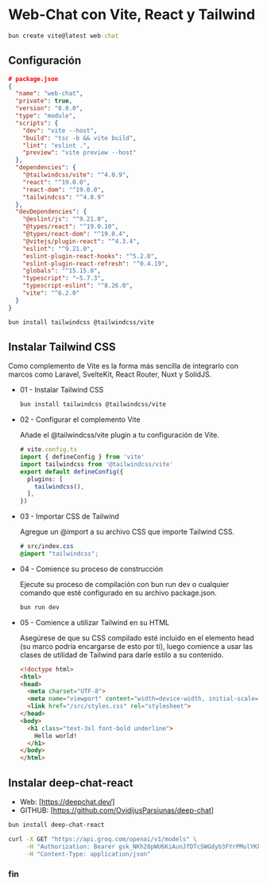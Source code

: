 # Web-Chat con Vite, React y Tailwind

```cmd
bun create vite@latest web-chat
```

## Configuración

```json
# package.json
{
  "name": "web-chat",
  "private": true,
  "version": "0.0.0",
  "type": "module",
  "scripts": {
    "dev": "vite --host",
    "build": "tsc -b && vite build",
    "lint": "eslint .",
    "preview": "vite preview --host"
  },
  "dependencies": {
    "@tailwindcss/vite": "^4.0.9",
    "react": "^19.0.0",
    "react-dom": "^19.0.0",
    "tailwindcss": "^4.0.9"
  },
  "devDependencies": {
    "@eslint/js": "^9.21.0",
    "@types/react": "^19.0.10",
    "@types/react-dom": "^19.0.4",
    "@vitejs/plugin-react": "^4.3.4",
    "eslint": "^9.21.0",
    "eslint-plugin-react-hooks": "^5.2.0",
    "eslint-plugin-react-refresh": "^0.4.19",
    "globals": "^15.15.0",
    "typescript": "~5.7.3",
    "typescript-eslint": "^8.26.0",
    "vite": "^6.2.0"
  }
}
```

```bash
bun install tailwindcss @tailwindcss/vite
```

## Instalar Tailwind CSS

Como complemento de Vite es la forma más sencilla de integrarlo con marcos como Laravel, SvelteKit, React Router, Nuxt y SolidJS.

* 01 - Instalar Tailwind CSS

  ```bash
  bun install tailwindcss @tailwindcss/vite
  ```

* 02 - Configurar el complemento Vite

  Añade el @tailwindcss/vite plugin a tu configuración de Vite.

  ```typescript
  # vite.config.ts
  import { defineConfig } from 'vite'
  import tailwindcss from '@tailwindcss/vite'
  export default defineConfig({
    plugins: [
      tailwindcss(),
    ],
  })
  ```

* 03 - Importar CSS de Tailwind

  Agregue un @import a su archivo CSS que importe Tailwind CSS.

  ```css
  # src/index.css
  @import "tailwindcss";
  ```

* 04 - Comience su proceso de construcción

  Ejecute su proceso de compilación con bun run dev o cualquier comando que esté configurado en su archivo package.json.

  ```bash
  bun run dev
  ```

* 05 - Comience a utilizar Tailwind en su HTML

  Asegúrese de que su CSS compilado esté incluido en el elemento head (su marco podría encargarse de esto por ti), luego comience a usar las clases de utilidad de Tailwind para darle estilo a su contenido.

  ```html
  <!doctype html>
  <html>
  <head>
    <meta charset="UTF-8">
    <meta name="viewport" content="width=device-width, initial-scale=1.0">
    <link href="/src/styles.css" rel="stylesheet">
  </head>
  <body>
    <h1 class="text-3xl font-bold underline">
      Hello world!
    </h1>
  </body>
  </html>
  ```

## Instalar deep-chat-react

* Web: [https://deepchat.dev/]
* GITHUB: [https://github.com/OvidijusParsiunas/deep-chat]

```bash
bun install deep-chat-react
```

```cmd
curl -X GET "https://api.groq.com/openai/v1/models" \
     -H "Authorization: Bearer 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" \
     -H "Content-Type: application/json"
```

### fin
